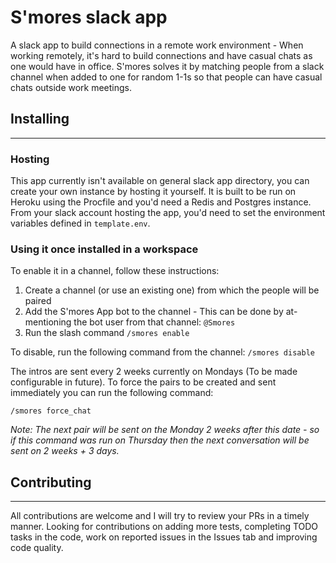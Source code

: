 # S'mores slack app

A slack app to build connections in a remote work environment - When working remotely, it's hard to build connections and have casual chats as one would have in office. S'mores solves it by matching people from a slack channel when added to one for random 1-1s so that people can have casual chats outside work meetings.

## Installing
---
### Hosting

This app currently isn't available on general slack app directory, you can create your own instance by hosting it yourself. It is built to be run on Heroku using the Procfile and you'd need a Redis and Postgres instance. From your slack account hosting the app, you'd need to set the environment variables defined in `template.env`. 

### Using it once installed in a workspace

To enable it in a channel, follow these instructions:
1. Create a channel (or use an existing one) from which the people will be paired
2. Add the S'mores App bot to the channel - This can be done by at-mentioning the bot user from that channel: `@Smores`
3. Run the slash command `/smores enable`

To disable, run the following command from the channel: `/smores disable`

The intros are sent every 2 weeks currently on Mondays (To be made configurable in future). To force the pairs to be created and sent immediately you can run the following command: 
```
/smores force_chat
``` 
*Note: The next pair will be sent on the Monday 2 weeks after this date - so if this command was run on Thursday then the next conversation will be sent on 2 weeks + 3 days.*

## Contributing
---
All contributions are welcome and I will try to review your PRs in a timely manner. Looking for contributions on adding more tests, completing TODO tasks in the code, work on reported issues in the Issues tab and improving code quality.